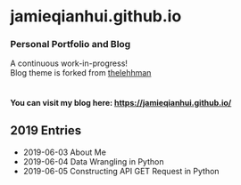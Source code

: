 # jamieqianhui.github.io
### Personal Portfolio and Blog <br>

A continuous work-in-progress!<br>
Blog theme is forked from [thelehhman][thelehhman]<br>
<br>
#### You can visit my blog here: https://jamieqianhui.github.io/ <br>


## 2019 Entries
+ 2019-06-03 About Me
+ 2019-06-04 Data Wrangling in Python
+ 2019-06-05 Constructing API GET Request in Python

[thelehhman]: https://github.com/thelehhman/plainwhite-jekyll 
